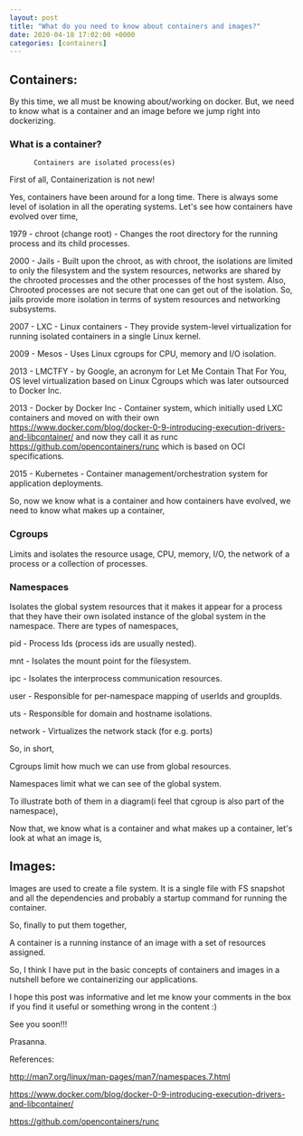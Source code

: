 ```yaml
---
layout: post
title: "What do you need to know about containers and images?"
date: 2020-04-18 17:02:00 +0000
categories: [containers]
---
```


## Containers:

By this time, we all must be knowing about/working on docker. But, we need to know what is a container and an image before we jump right into dockerizing.

### What is a container?

          Containers are isolated process(es)
          
First of all, Containerization is not new!

Yes, containers have been around for a long time. There is always some level of isolation in all the operating systems. Let's see how containers have evolved over time,

1979 - chroot (change root) - Changes the root directory for the running process and its child processes.

2000 - Jails - Built upon the chroot, as with chroot, the isolations are limited to only the filesystem and the system resources, networks are shared by the chrooted processes and the other processes of the host system. Also, Chrooted processes are not secure that one can get out of the isolation. So, jails provide more isolation in terms of system resources and networking subsystems.

2007 - LXC - Linux containers - They provide system-level virtualization for running isolated containers in a single Linux kernel.

2009 - Mesos - Uses Linux cgroups for CPU, memory and I/O isolation.

2013 - LMCTFY - by Google, an acronym for Let Me Contain That For You, OS level virtualization based on Linux Cgroups which was later outsourced to Docker Inc.

2013 - Docker by Docker Inc - Container system, which initially used LXC containers and moved on with their own https://www.docker.com/blog/docker-0-9-introducing-execution-drivers-and-libcontainer/ and now they call it as runc https://github.com/opencontainers/runc which is based on OCI specifications.

2015 - Kubernetes - Container management/orchestration system for application deployments.

So, now we know what is a container and how containers have evolved, we need to know what makes up a container,

### Cgroups

Limits and isolates the resource usage, CPU, memory, I/O, the network of a process or a collection of processes.

### Namespaces

Isolates the global system resources that it makes it appear for a process that they have their own isolated instance of the global system in the namespace. There are types of namespaces,

pid - Process Ids (process ids are usually nested).

mnt - Isolates the mount point for the filesystem.

ipc - Isolates the interprocess communication resources.

user - Responsible for per-namespace mapping of userIds and groupIds.

uts - Responsible for domain and hostname isolations.

network - Virtualizes the network stack (for e.g. ports)

So, in short,

Cgroups limit how much we can use from global resources.

Namespaces limit what we can see of the global system.

To illustrate both of them in a diagram(i feel that cgroup is also part of the namespace),

Now that, we know what is a container and what makes up a container, let's look at what an image is,

## Images:

Images are used to create a file system. It is a single file with FS snapshot and all the dependencies and probably a startup command for running the container.

So, finally to put them together,

A container is a running instance of an image with a set of resources assigned.

So, I think I have put in the basic concepts of containers and images in a nutshell before we containerizing our applications.

I hope this post was informative and let me know your comments in the box if you find it useful or something wrong in the content :)

See you soon!!!

Prasanna.

References:

http://man7.org/linux/man-pages/man7/namespaces.7.html

https://www.docker.com/blog/docker-0-9-introducing-execution-drivers-and-libcontainer/

https://github.com/opencontainers/runc
